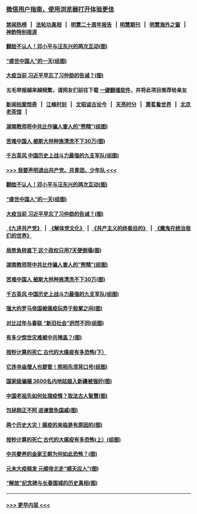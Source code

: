 ### [微信用户指南，使用浏览器打开体验更佳](https://github.com/gfw-breaker/banned-news1/blob/master/indexes/wechat-guide.md?t=0)
#### [禁闻热榜](热点新闻.md?t=0)  &nbsp;&nbsp;|&nbsp;&nbsp; [法轮功真相](https://github.com/gfw-breaker/truth/blob/master/README.md?t=0) &nbsp;&nbsp;|&nbsp;&nbsp; [明慧二十周年报告](https://github.com/gfw-breaker/mh-reports/blob/master/README.md?t=0) &nbsp;&nbsp;|&nbsp;&nbsp;[明慧期刊](https://github.com/gfw-breaker/mh-qikan) &nbsp;&nbsp;|&nbsp;&nbsp; [明慧海外之窗](https://github.com/gfw-breaker/mh-news/blob/master/README.md?t=0) &nbsp;&nbsp;|&nbsp;&nbsp; [神韵特别报道](https://github.com/gfw-breaker/mh-news/blob/master/shenyun.md?t=0)
#### [翻脸不认人！邓小平与汪东兴的两次互动(图)](../pages/p6/918612.md?t=02031111) 
#### [“盛世中国人”的一天(组图)](../pages/p6/921338.md?t=02031111) 
#### [大疫当前 习近平早忘了习仲勋的告诫？(图)](../pages/p6/921653.md?t=02031111) 
#### 五毛举报越来越频繁，请网友们前往下载 [一键翻墙软件](https://github.com/gfw-breaker/ssr-accounts)，并将此项目推荐给亲友
#### [新闻拍案惊奇](https://github.com/gfw-breaker/banned-news1/blob/master/pages/link4.md) &nbsp;&nbsp;|&nbsp;&nbsp; [江峰时刻](https://github.com/gfw-breaker/banned-news1/blob/master/pages/link4.md) &nbsp;&nbsp;|&nbsp;&nbsp; [文昭谈古论今](https://github.com/gfw-breaker/banned-news1/blob/master/pages/link4.md) &nbsp;&nbsp;|&nbsp;&nbsp; [天亮时分](https://github.com/gfw-breaker/banned-news1/blob/master/pages/link4.md) &nbsp;&nbsp;|&nbsp;&nbsp; [萧茗看世界](https://github.com/gfw-breaker/banned-news1/blob/master/pages/link4.md) &nbsp;&nbsp;|&nbsp;&nbsp; [北京老茶馆](https://github.com/gfw-breaker/banned-news1/blob/master/pages/link4.md) &nbsp;&nbsp;|&nbsp;&nbsp; 
#### [湖南教师将中共比作骗人害人的“熊精”(组图)](../pages/p6/921229.md?t=02031111) 
#### [苦难中国人 被斯大林种族清洗不下30万(图)](../pages/p6/921423.md?t=02031111) 
#### [千古英风 中国历史上战斗力最强的九支军队(组图)](../pages/p6/921555.md?t=02031111) 
#### [>>> 我要声明退出共产党、共青团、少年队 <<<](https://github.com/begood0513/goodnews/blob/master/quit/letter.md) 
#### [翻脸不认人！邓小平与汪东兴的两次互动(图)](../pages/p6/918612.md?t=02031111) 
#### [“盛世中国人”的一天(组图)](../pages/p6/921338.md?t=02031111) 
#### [大疫当前 习近平早忘了习仲勋的告诫？(图)](../pages/p6/921653.md?t=02031111) 
#### [《九评共产党》](https://github.com/begood0513/9ping.md/blob/master/README.md) &nbsp;|&nbsp; [《解体党文化》](../../../../jtdwh.md/blob/master/README.md)  &nbsp;|&nbsp; [《共产主义的终极目的》](../../../../gczydzjmd.md/blob/master/README.md) &nbsp;|&nbsp; [《魔鬼在统治我们的世界》](../../../../mgztzwmdsj.md/blob/master/README.md) 
#### [局势急转直下 这个政权只用7天便倒塌(图)](../pages/p6/921651.md?t=02031111) 
#### [湖南教师将中共比作骗人害人的“熊精”(组图)](../pages/p6/921229.md?t=02031111) 
#### [苦难中国人 被斯大林种族清洗不下30万(图)](../pages/p6/921423.md?t=02031111) 
#### [千古英风 中国历史上战斗力最强的九支军队(组图)](../pages/p6/921555.md?t=02031111) 
#### [强大的罗马帝国被瘟疫玩弄于股掌之间(图)](../pages/p6/921404.md?t=02031111) 
#### [对比过年与春联 “新旧社会”迥然不同(组图)](../pages/p6/921460.md?t=02031111) 
#### [有多少惊世灾难被中共掩盖？(图)](../pages/p6/921310.md?t=02031111) 
#### [按秒计算的死亡 古代的大瘟疫有多恐怖(下）](../pages/p6/921211.md?t=02031111) 
#### [它连寺庙僧人也要管！照相先须背口号(组图)](../pages/p6/920904.md?t=02031111) 
#### [国家级骗婚 3600名内地姑娘入新疆被强奸(图)](../pages/p6/921308.md?t=02031111) 
#### [中国老祖先如何处理疫情？取法古人智慧(图)](../pages/p6/921236.md?t=02031111) 
#### [包拯刚正不阿 进谏罢免国戚(图)](../pages/p6/921004.md?t=02031111) 
#### [两个历史大灾！瘟疫的来临是有原因的(图)](../pages/p6/920925.md?t=02031111) 
#### [按秒计算的死亡 古代的大瘟疫有多恐怖(上）(组图)](../pages/p6/919123.md?t=02031111) 
#### [中共豢养的金家王朝为何如此恐怖？(图)](../pages/p6/920841.md?t=02031111) 
#### [元末大疫频发 元顺帝北走“顺天应人”(图)](../pages/p6/921186.md?t=02031111) 
#### [“解放”纪念碑与长春围城的历史真相(图)](../pages/p6/920922.md?t=02031111) 

----
#### [ >>> 更早内容 <<< ](../indexes/p6-earlier.md)
